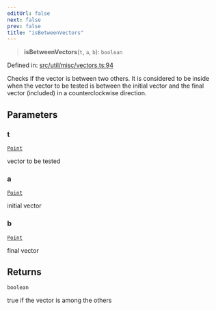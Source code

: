 ```yaml
---
editUrl: false
next: false
prev: false
title: "isBetweenVectors"
---
```


> **isBetweenVectors**(`t`, `a`, `b`): `boolean`

Defined in: [src/util/misc/vectors.ts:94](https://github.com/fabricjs/fabric.js/blob/8748628df7e9de00ba77413bfc3ad9e9fe9d4f30/src/util/misc/vectors.ts#L94)

Checks if the vector is between two others. It is considered
to be inside when the vector to be tested is between the
initial vector and the final vector (included) in a counterclockwise direction.

## Parameters

### t

[`Point`](/api/classes/point/)

vector to be tested

### a

[`Point`](/api/classes/point/)

initial vector

### b

[`Point`](/api/classes/point/)

final vector

## Returns

`boolean`

true if the vector is among the others

